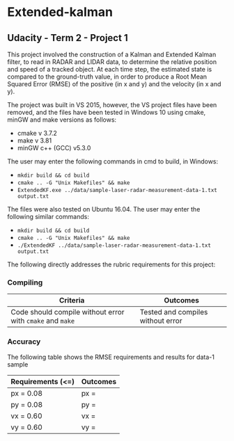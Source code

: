 # Extended-kalman
## Udacity - Term 2 - Project 1

This project involved the construction of a Kalman and Extended Kalman filter, to read in RADAR and LIDAR data, to determine the relative position and speed of a tracked object. At each time step, the estimated state is compared to the ground-truth value, in order to produce a Root Mean Squared Error (RMSE) of the positive (in x and y) and the velocity (in x and y).

The project was built in VS 2015, however, the VS project files have been removed, and the files have been tested in Windows 10 using cmake, minGW and make versions as follows:
* cmake v 3.7.2
* make v 3.81
* minGW c++ (GCC) v5.3.0

The user may enter the following commands in cmd to build, in Windows:
* `mkdir build && cd build`
* `cmake .. -G "Unix Makefiles" && make`
* `ExtendedKF.exe ../data/sample-laser-radar-measurement-data-1.txt output.txt`

The files were also tested on Ubuntu 16.04. The user may enter the following similar commands:
* `mkdir build && cd build`
* `cmake .. -G "Unix Makefiles" && make`
* `./ExtendedKF ../data/sample-laser-radar-measurement-data-1.txt output.txt`

The following directly addresses the rubric requirements for this project:

### Compiling

| Criteria  | Outcomes |
| ------------- | ------------- |
| Code should compile without error with `cmake` and `make`  | Tested and compiles without error  |

### Accuracy
The following table shows the RMSE requirements and results for data-1 sample

| Requirements (<=) | Outcomes |
| ------------- | ------------- |
| px = 0.08 | px =  |
| py = 0.08 | py =  |
| vx = 0.60 | vx =  |
| vy = 0.60 | vy =  |




